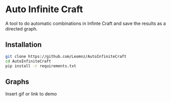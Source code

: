 # Auto Infinite Craft
A tool to do automatic combinations in Infinte Craft and save the results as a directed graph.


## Installation
```bash
git clone https://github.com/Leomnz/AutoInfiniteCraft
cd AutoInfiniteCraft
pip install -r requirements.txt
```
    
## Graphs
Insert gif or link to demo

